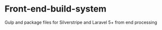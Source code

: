 # Front-end-build-system
Gulp and package files for Silverstripe and Laravel 5+ from end processing
